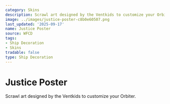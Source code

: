 ```yaml
---
category: Skins
description: Scrawl art designed by the Ventkids to customize your Orbiter.
image: ../images/justice-poster-c8b0e60507.png
last_updated: '2025-09-17'
name: Justice Poster
source: WFCD
tags:
- Ship Decoration
- Skins
tradable: false
type: Ship Decoration
---
```


# Justice Poster

Scrawl art designed by the Ventkids to customize your Orbiter.

